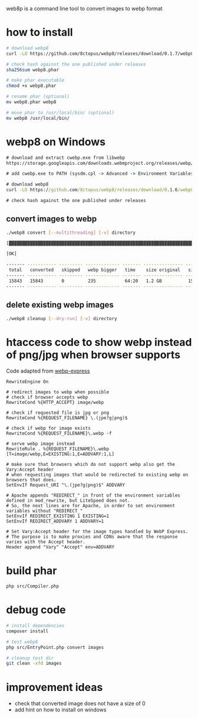 web8p is a command line tool to convert images to webp format

# how to install

```sh
# download webp8
curl -LO https://github.com/8ctopus/webp8/releases/download/0.1.7/webp8.phar

# check hash against the one published under releases
sha256sum webp8.phar

# make phar executable
chmod +x webp8.phar

# rename phar (optional)
mv webp8.phar webp8

# move phar to /usr/local/bin/ (optional)
mv webp8 /usr/local/bin/
```

# webp8 on Windows

```cmd
# download and extract cwebp.exe from libwebp
https://storage.googleapis.com/downloads.webmproject.org/releases/webp/libwebp-1.2.0-windows-x64.zip

# add cwebp.exe to PATH (sysdm.cpl -> Advanced -> Environment Variables)

# download webp8
curl -LO https://github.com/8ctopus/webp8/releases/download/0.1.6/webp8.phar

# check hash against the one published under releases
```

## convert images to webp

```sh
./webp8 convert [--multithreading] [-v] directory

[▓▓▓▓▓▓▓▓▓▓▓▓▓▓▓▓▓▓▓▓▓▓▓▓▓▓▓▓▓▓▓▓▓▓▓▓▓▓▓▓▓▓▓▓▓▓▓▓▓▓▓▓▓▓▓▓▓▓▓▓▓▓▓▓▓▓▓▓▓▓] 15843/15843 (100%) -   1 hr/1 hr   - 6.0 MiB

[OK]

------- ----------- --------- ------------- ------- --------------- -----------
 total   converted   skipped   webp bigger   time    size original   size webp
------- ----------- --------- ------------- ------- --------------- -----------
 15843   15843       0         235           64:20   1.2 GB          150.3 MB
------- ----------- --------- ------------- ------- --------------- -----------
```

## delete existing webp images

```sh
./webp8 cleanup [--dry-run] [-v] directory
```

# htaccess code to show webp instead of png/jpg when browser supports

Code adapted from [webp-express](https://github.com/rosell-dk/webp-express)

```.htaccess
RewriteEngine On

# redirect images to webp when possible
# check if browser accepts webp
RewriteCond %{HTTP_ACCEPT} image/webp

# check if requested file is jpg or png
RewriteCond %{REQUEST_FILENAME} \.(jpe?g|png)$

# check if webp for image exists
RewriteCond %{REQUEST_FILENAME}\.webp -f

# serve webp image instead
RewriteRule . %{REQUEST_FILENAME}\.webp [T=image/webp,E=EXISTING:1,E=ADDVARY:1,L]

# make sure that browsers which do not support webp also get the Vary:Accept header
# when requesting images that would be redirected to existing webp on browsers that does.
SetEnvIf Request_URI "\.(jpe?g|png)$" ADDVARY

# Apache appends "REDIRECT_" in front of the environment variables defined in mod_rewrite, but LiteSpeed does not.
# So, the next lines are for Apache, in order to set environment variables without "REDIRECT_"
SetEnvIf REDIRECT_EXISTING 1 EXISTING=1
SetEnvIf REDIRECT_ADDVARY 1 ADDVARY=1

# Set Vary:Accept header for the image types handled by WebP Express.
# The purpose is to make proxies and CDNs aware that the response varies with the Accept header.
Header append "Vary" "Accept" env=ADDVARY
```

# build phar

```sh
php src/Compiler.php
```

# debug code
```sh
# install dependencies
composer install

# test webp8
php src/EntryPoint.php convert images

# cleanup test dir
git clean -xfd images
```

# improvement ideas

- check that converted image does not have a size of 0
- add hint on how to install on windows
